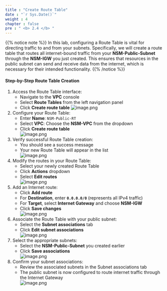 ```yaml
---
title : "Create Route Table"
date : "`r Sys.Date()`"
weight : 4
chapter : false
pre : " <b> 2.4 </b> "
---
```


{{% notice note %}}
In this lab, configuring a Route Table is vital for directing traffic to and from your subnets. Specifically, we will create a route table that routes all internet-bound traffic from your **NSM-Public-Subnet** through the **NSM-IGW** you just created. This ensures that resources in the public subnet can send and receive data from the internet, which is necessary for their intended functionality.
{{% /notice %}}

#### Step-by-Step Route Table Creation
1. Access the Route Table interface:
    - Navigate to the **VPC** console
    - Select **Route Tables** from the left navigation panel
    - Click **Create route table**
    ![image.png](../../images/2/2.4/image.png)
2. Configure your Route Table:
    - Enter **Name**: `NSM-Public-RT`
    - Select **VPC**: Choose the **NSM-VPC** from the dropdown
    - Click **Create route table**    
    ![image.png](../../images/2/2.4/image%201.png)    
3. Verify successful Route Table creation:
    - You should see a success message
    - Your new Route Table will appear in the list    
    ![image.png](../../images/2/2.4/image%202.png)    
4. Modify the routes in your Route Table:
    - Select your newly created Route Table
    - Click **Actions** dropdown
    - Select **Edit routes**    
    ![image.png](../../images/2/2.4/image%203.png)    
5. Add an Internet route:
    - Click **Add route**
    - For **Destination**, enter **`0.0.0.0/0`** (represents all IPv4 traffic)
    - For **Target**, select **Internet Gateway** and choose **NSM-IGW**
    - Click **Save changes**    
    ![image.png](../../images/2/2.4/image%204.png)    
6. Associate the Route Table with your public subnet:
    - Select the **Subnet associations** tab
    - Click **Edit subnet associations**    
    ![image.png](../../images/2/2.4/image%205.png)    
7. Select the appropriate subnets:
    - Select the **NSM-Public-Subnet** you created earlier
    - Click **Save associations**    
    ![image.png](../../images/2/2.4/image%206.png)    
8. Confirm your subnet associations:
    - Review the associated subnets in the Subnet associations tab
    - The public subnet is now configured to route internet traffic through the Internet Gateway    
    ![image.png](../../images/2/2.4/image%207.png)